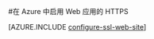 <properties
	pageTitle="在 Azure 中启用 Web 应用的 HTTPS"
	description="了解如何为 Azure Web 应用启用 SSL。"
	services="app-service"
	documentationCenter=".net"
	authors="cephalin"
	manager="wpickett"
	editor="jimbe"
	tags="top-support-issue"/>

<tags
	ms.service="app-service"
	ms.date="08/08/2016"
	wacn.date="09/26/2016"/>

#在 Azure 中启用 Web 应用的 HTTPS

[AZURE.INCLUDE [configure-ssl-web-site](../../includes/configure-ssl-web-site.md)]

<!---HONumber=Mooncake_1207_2015-->